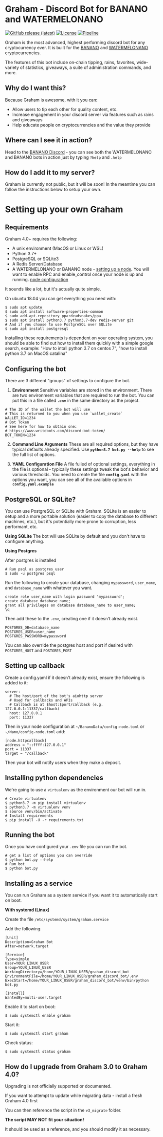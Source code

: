 
# Graham - Discord Bot for BANANO and WATERMELONANO

[![GitHub release (latest)](https://img.shields.io/github/v/release/bbedward/graham_discord_bot)](https://github.com/bbedward/graham_discord_bot/releases) [![License](https://img.shields.io/github/license/bbedward/graham_discord_bot)](https://github.com/bbedward/graham_discord_bot/blob/master/LICENSE) [![Pipeline](https://gitlab.com/appditto/graham_discord_bot/badges/master/pipeline.svg)](https://gitlab.com/appditto/graham_discord_bot/pipelines)

Graham is the most advanced, highest performing discord bot for any cryptocurrency ever. It is built for the [BANANO](https://banano.cc) and [WATERMELONANO](https://nano.org) cryptocurrencies.  

The features of this bot include on-chain tipping, rains, favorites, wide-variety of statistics, giveaways, a suite of administration commands, and more.

## Why do I want this?

Because Graham is awesome, with it you can:
- Allow users to tip each other for quality content, etc.
- Increase engagement in your discord server via features such as rains and giveaways
- Help educate people on cryptocurrencies and the value they provide

## Where can I see it in action?

Head to the [BANANO Discord](https://chat.banano.cc) - you can see both the WATERMELONANO and BANANO bots in action just by typing `?help` and `.help`

## How do I add it to my server?

Graham is currently not public, but it will be soon! In the meantime you can follow the instructions below to setup your own.

# Setting up your own Graham

## Requirements

Graham 4.0+ requires the following:

- A unix environment (MacOS or Linux or WSL)
- Python 3.7+
- PostgreSQL or SQLite3
- A Redis Server/Database
- A WATERMELONANO or BANANO node - [setting up a node](https://docs.nano.org/running-a-node/node-setup/). You will want to enable RPC and enable_control once your node is up and running. [node configuration](https://docs.nano.org/running-a-node/configuration/)

It sounds like a lot, but it's actually quite simple.

On ubuntu 18.04 you can get everything you need with:
```
$ sudo apt update
$ sudo apt install software-properties-common
$ sudo add-apt-repository ppa:deadsnakes/ppa
$ sudo apt install python3.7 python3.7-dev redis-server git
# And if you choose to use PostgreSQL over SQLite
$ sudo apt install postgresql
```

Installing these requirements is dependent on your operating system, you should be able to find out how to install them quickly with a simple google search, example: "How to intall python 3.7 on centos 7", "how to install python 3.7 on MacOS catalina"

## Configuring the bot

There are 3 different "groups" of settings to configure the bot.

1) **Environment**
Sensitive variables are stored in the environment. There are two environment variables that are required to run the bot. You can put this in a file called **`.env`** in the same directory as the project.
```
# The ID of the wallet the bot will use
# This is returned to you when you use `wallet_create`
WALLET_ID=1234
# Bot Token
# See here for how to obtain one:
# https://www.writebots.com/discord-bot-token/
BOT_TOKEN=1234
```

2) **Command Line Arguments**
These are all required options, but they have typical defaults already specified. Use **`python3.7 bot.py --help`** to see the full list of options.

3) **YAML Configuration File**
A file fulled of optional settings, everything in the file is optional - typically these settings tweak the bot's behavior and various thresholds. You need to create the file **`config.yaml`** with the options you want, you can see all of the available options in **`config.yaml.example`**

## PostgreSQL or SQLite?

You can use PostgreSQL or SQLite with Graham. SQLite is an easier to setup and a more portable solution (easier to copy the database to different machines, etc.), but it's potentially more prone to corruption, less performant, etc.

**Using SQLite** 
The bot will use SQLite by default and you don't have to configure anything.

**Using Postgres**

After postgres is installed

```
# Run psql as postgres user
$ sudo -u postgres psql
```
Run the following to create your database, changing `mypassword`, `user_name`, and `database_name` with whatever you want.

```
create role user_name with login password 'mypassword';
create database database_name;
grant all privileges on database database_name to user_name;
\q
```

Then add these to the `.env`, creating one if it doesn't already exist.

```
POSTGRES_DB=database_name
POSTGRES_USER=user_name
POSTGRES_PASSWORD=mypassword
```

You can also override the postgres host and port if desired with `POSTGRES_HOST` and `POSTGRES_PORT`

## Setting up callback

Create a config.yaml if it doesn't already exist, ensure the following is added to it:

```
server:
  # The host/port of the bot's aiohttp server
  # Used for callbacks and APIs
  # Callback is at $host:$port/callback (e.g. 127.0.0.1:11337/callback)
  host: 127.0.0.1
  port: 11337
```

Then in your node configuration at `~/BananoData/config-node.toml` or `~/Nano/config-node.toml` add:

```
[node.httpcallback]
address = "::ffff:127.0.0.1"
port = 11337
target = "/callback"
```

Then your bot will notify users when they make a deposit.

## Installing python dependencies

We're going to use a `virtualenv` as the environment our bot will run in.

```
# Create virtualenv
$ python3.7 -m pip install virtualenv
$ python3.7 -m virtualenv venv
$ source venv/bin/activate
# Install requirements
$ pip install -U -r requirements.txt
```

## Running the bot

Once you have configured your `.env` file you can run the bot.

```
# get a list of options you can override
$ python bot.py --help
# Run bot
$ python bot.py
```

## Installing as a service

You can run Graham as a system service if you want it to automatically start on boot.

**With systemd (Linux)**

Create the file `/etc/systemd/system/graham.service`

Add the following

```
[Unit]
Description=Graham Bot
After=network.target

[Service]
Type=simple
User=YOUR_LINUX_USER
Group=YOUR_LINUX_USER
WorkingDirectory=/home/YOUR_LINUX_USER/graham_discord_bot
EnvironmentFile=/home/YOUR_LINUX_USER/graham_discord_bot/.env
ExecStart=/home/YOUR_LINUX_USER/graham_discord_bot/venv/bin/python bot.py

[Install]
WantedBy=multi-user.target
```

Enable it to start on boot:
```
$ sudo systemctl enable graham
```

Start it:
```
$ sudo systemctl start graham
```

Check status:
```
$ sudo systemctl status graham
```

## How do I upgrade from Graham 3.0 to Graham 4.0?
Upgrading is not officially supported or documented.

If you want to attempt to update while migrating data - install a fresh Graham 4.0 first

You can then reference the script in the `v3_migrate` folder.

**The script MAY NOT fit your situation!**

It should be used as a reference, and you should modify it as necessary.